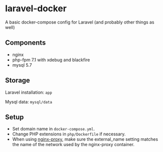 # laravel-docker
A basic docker-compose config for Laravel (and probably other things as well)

## Components

- nginx
- php-fpm 7.1 with xdebug and blackfire
- mysql 5.7

## Storage

Laravel installation: `app`

Mysql data: `mysql/data`

## Setup

- Set domain name in `docker-compose.yml`.
- Change PHP extensions in `php/Dockerfile` if necessary.
- When using [nginx-proxy](https://github.com/jwilder/nginx-proxy), make sure the external_name setting matches the name of the network used by the nginx-proxy container.
